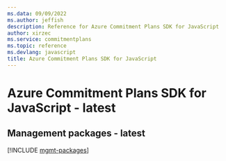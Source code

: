 ```yaml
---
ms.data: 09/09/2022
ms.author: jeffish
description: Reference for Azure Commitment Plans SDK for JavaScript
author: xirzec
ms.service: commitmentplans
ms.topic: reference
ms.devlang: javascript
title: Azure Commitment Plans SDK for JavaScript
---
```

# Azure Commitment Plans SDK for JavaScript - latest

## Management packages - latest
[!INCLUDE [mgmt-packages](commitment-plans-mgmt-index.md)]
